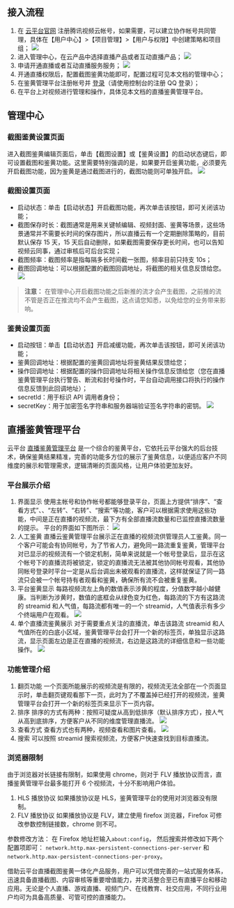 ## 接入流程
1. 在 [云平台官网](/) 注册腾讯视频云帐号，如果需要，可以建立协作帐号共同管理，具体在【用户中心】>【项目管理】>【用户与权限】中创建策略和项目组；
![](http://imgcache.tcecqpoc.fsphere.cn/image/mc.qcloudimg.com/static/img/97851ddf06d431f26fa9ad34f3dabd4c/image.png)
2. 进入管理中心，在云产品中选择直播产品或者互动直播产品；
![](http://imgcache.tcecqpoc.fsphere.cn/image/mc.qcloudimg.com/static/img/5e701408610f14b05acb608c4e1589ed/image.png)
3. 申请开通直播或者互动直播服务服务；
![](http://imgcache.tcecqpoc.fsphere.cn/image/mc.qcloudimg.com/static/img/2a501358e45d98e3e9b8a040b138b074/image.png)
4. 开通直播权限后，配置截图鉴黄功能即可，配置过程可见本文档的管理中心；
5. 在鉴黄管理平台注册帐号并 [登录](http://jh.live.qcloud.com/)（请使用控制台的注册 QQ 登录）；
6. 在平台上对视频进行管理和操作，具体见本文档的直播鉴黄管理平台。

## 管理中心
### 截图鉴黄设置页面
进入截图鉴黄编辑页面后，单击【截图设置】或【鉴黄设置】的启动状态键后，即可设置截图和鉴黄功能。这里需要特别强调的是，如果要开启鉴黄功能，必须要先开启截图功能，因为鉴黄是通过截图进行的，截图功能则可单独开启。
![](http://imgcache.tcecqpoc.fsphere.cn/image/mc.qcloudimg.com/static/img/3cb949e784b926c5943f59b71e6ce7b1/image.png)
### 截图设置页面
* 启动状态：单击【启动状态】开启截图功能，再次单击该按钮，即可关闭该功能；
* 截图保存时长：截图通常是用来关键帧编辑、视频封面、鉴黄等场景，这些场景通常并不需要长时间的保存图片，所以直播云有一个定期删除策略的，目前默认保存 15 天，15 天后自动删除，如果截图需要保存更长时间，也可以告知视频云同事，通过审核后可后台实现；
* 截图频率：截图频率是指每隔多长时间截一张图，频率目前只持支 10s；
* 截图回调地址：可以根据配置的截图回调地址，将截图的相关信息反馈给您。
![](http://imgcache.tcecqpoc.fsphere.cn/image/mc.qcloudimg.com/static/img/ce0c495d25ad228e764214978a89ce9c/image.png)
>**注意：**
>在管理中心开启截图功能之后新推的流才会产生截图，之前推的流不管是否正在推流均不会产生截图，这点请您知悉，以免给您的业务带来影响。

### 鉴黄设置页面
* 启动按钮：单击【启动状态】开启减缓功能，再次单击该按钮，即可关闭该功能；
* 鉴黄回调地址：根据配置的鉴黄回调地址将鉴黄结果反馈给您；
* 操作回调地址：根据配置的操作回调地址将相关操作信息反馈给您（您在直播鉴黄管理平台执行警告、断流和封号操作时，平台自动调用接口将执行的操作信息反馈到此回调地址）；
* secretId：用于标识 API 调用者身份；
* secretKey：用于加密签名字符串和服务器端验证签名字符串的密钥。
![](http://imgcache.tcecqpoc.fsphere.cn/image/mc.qcloudimg.com/static/img/a044d936bacc9245807effa2344cd58c/image.png)

## 直播鉴黄管理平台
云平台 [直播鉴黄管理平台](http://jh.live.qcloud.com) 是一个综合的鉴黄平台，它依托云平台强大的后台技术，确保鉴黄结果精准，完善的功能多方位的展示了鉴黄信息，以便适应客户不同维度的展示和管理需求，逻辑清晰的页面风格，让用户体验更加友好。

### 平台展示介绍
1. 界面显示
使用主帐号和协作帐号都能够登录平台，页面上方提供“排序”、“查看方式”、、“左转”、“右转”、“搜索”等功能，客户可以根据需求使用这些功能，中间是正在直播的视频流，最下方有全部直播流数量和已监控直播流数量的提示。
平台的界面如下图所示：
![](http://imgcache.tcecqpoc.fsphere.cn/image/mc.qcloudimg.com/static/img/c584d5fa539c32c0525f2fd9582c995c/image.png)
2. 人工鉴黄
直播云鉴黄管理平台展示正在直播的视频流供管理员人工鉴黄。同一个客户可能会有协同帐号，为了节省人力，避免同一路流重复鉴黄，管理平台对已显示的视频流有一个锁定机制，简单来说就是一个帐号登录后，显示在这个帐号下的直播流将被锁定，锁定的直播流无法被其他协同帐号观看，其他协同帐号登录时平台一定是从后台调出未被观看的直播流，这样就保证了同一路流只会被一个帐号持有者观看和鉴黄，确保所有流不会被重复鉴黄。
3. 平台鉴黄显示
每路视频流左上角的数值表示涉黄的程度，分值数字越小越健康。当判断为涉黄时，数值的底框会从绿色变为红色，每路流的下方有这路流的 streamid 和人气值，每路流都有唯一的一个 streamid，人气值表示有多少个终端用户在观看。
![](http://imgcache.tcecqpoc.fsphere.cn/image/mc.qcloudimg.com/static/img/474f31552e37c7a7bd8276090293e469/image.png)
4. 单个直播流鉴黄展示
对于需要重点关注的直播流，单击该路流 streamid 和人气值所在的白底小区域，鉴黄管理平台会打开一个新的标签页，单独显示这路流，显示页面左边是正在直播的视频流，右边是这路流的详细信息和一些功能操作。
![](http://imgcache.tcecqpoc.fsphere.cn/image/mc.qcloudimg.com/static/img/987d73ae3334f2de607586904920bea4/image.png)

### 功能管理介绍
1. 翻页功能
一个页面所能展示的视频流是有限的，视频流无法全部在一个页面显示时，单击翻页键观看那下一页，此时为了不覆盖掉已经打开的视频流，鉴黄管理平台会打开一个新的标签页来显示下一页内容。
2. 排序
排序的方式有两种：按照可疑度从高到低排序（默认排序方式），按人气从高到底排序，方便客户从不同的维度管理直播流。
![](http://imgcache.tcecqpoc.fsphere.cn/image/mc.qcloudimg.com/static/img/afe6b4a9e925c5063a541d4f4b25edb9/image.png)
3. 查看方式
查看方式也有两种，视频查看和图片查看。	
![](http://imgcache.tcecqpoc.fsphere.cn/image/mc.qcloudimg.com/static/img/55a314aef0a03fa596b281b48ef2d7f9/image.png)
4. 搜索
可以按照 streamid 搜索视频流，方便客户快速查找到目标直播流。

### 浏览器限制
由于浏览器对长链接有限制，如果使用 chrome，则对于 FLV 播放协议而言，直播鉴黄管理平台最多能打开 6 个视频流，十分不影响用户体验。
1. HLS 播放协议
如果播放协议是 HLS，鉴黄管理平台的使用对浏览器没有限制。
2. FLV 播放协议
如果播放协议是 FLV，建立使用 firefox 浏览器，Firefox 可修改参数控制链接数，chrome 则不可。

参数修改方法：
在 Firefox 地址栏输入`about:config`， 然后搜索并修改如下两个配置项即可：
`network.http.max-persistent-connections-per-server` 和` network.http.max-persistent-connections-per-proxy`。

借助云平台直播截图鉴黄一体化产品服务，用户可以凭借完善的一站式服务体系，迅速具备直播截图、内容审核等重要增值能力，并灵活整合至已有直播平台和移动应用。无论是个人直播、游戏直播、视频门户、在线教育、社交应用，不同行业用户均可为具备高质量、可管可控的直播能力。

